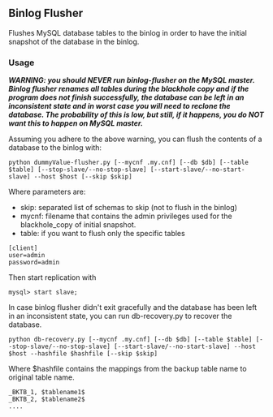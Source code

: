 ## Binlog Flusher
Flushes MySQL database tables to the binlog in order to have the initial snapshot of the database in the binlog.

### Usage
***WARNING: you should NEVER run binlog-flusher on the MySQL master. Binlog flusher renames all tables during the blackhole copy and if the program does not finish successfully, the database can be left in an inconsistent state and in worst case you will need to reclone the database. The probability of this is low, but still, if it happens, you do NOT want this to happen on MySQL master.***

Assuming you adhere to the above warning, you can flush the contents of a database to the binlog with:

````
python dummyValue-flusher.py [--mycnf .my.cnf] [--db $db] [--table $table] [--stop-slave/--no-stop-slave] [--start-slave/--no-start-slave] --host $host [--skip $skip]
````
Where parameters are:
- skip: separated list of schemas to skip (not to flush in the binlog)
- mycnf: filename that contains the admin privileges used for the blackhole_copy of initial snapshot.
- table: if you want to flush only the specific tables

````
[client]
user=admin
password=admin
````

Then start replication with

````
mysql> start slave;
````

In case binlog flusher didn't exit gracefully and the database has been left in an inconsistent state, you can run db-recovery.py to recover the database.

````
python db-recovery.py [--mycnf .my.cnf] [--db $db] [--table $table] [--stop-slave/--no-stop-slave] [--start-slave/--no-start-slave] --host $host --hashfile $hashfile [--skip $skip]
````

Where $hashfile contains the mappings from the backup table name to original table name.

````
_BKTB_1, $tablename1$
_BKTB_2, $tablename2$
....
````

